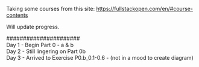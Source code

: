 Taking some courses from this site:  https://fullstackopen.com/en/#course-contents  

Will update progress.  

######################  
Day 1 - Begin Part 0 - a & b  
Day 2 - Still lingering on Part 0b  
Day 3 - Arrived to Exercise P0.b_0.1-0.6 - (not in a mood to create diagram) 

